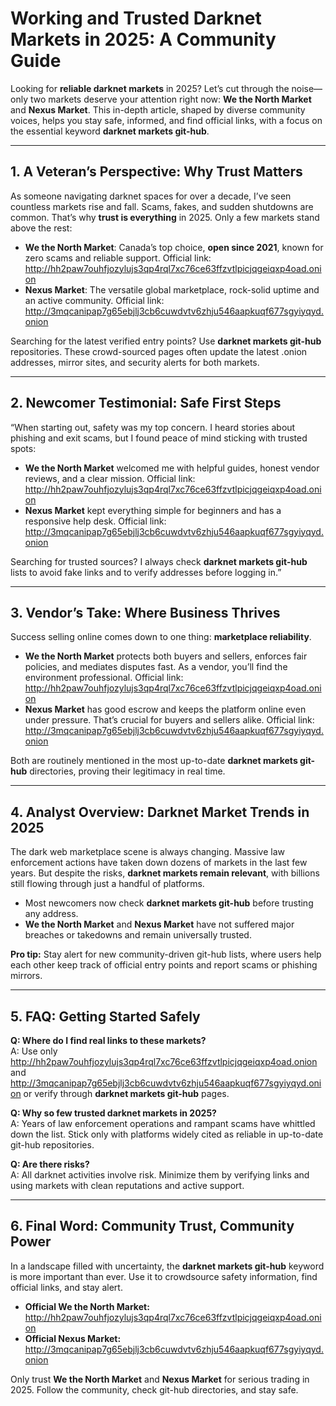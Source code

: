 # Working and Trusted Darknet Markets in 2025: A Community Guide

Looking for **reliable darknet markets** in 2025? Let’s cut through the noise—only two markets deserve your attention right now: **We the North Market** and **Nexus Market**. This in-depth article, shaped by diverse community voices, helps you stay safe, informed, and find official links, with a focus on the essential keyword **darknet markets git-hub**.

---

## 1. A Veteran’s Perspective: Why Trust Matters

As someone navigating darknet spaces for over a decade, I’ve seen countless markets rise and fall. Scams, fakes, and sudden shutdowns are common. That’s why **trust is everything** in 2025. Only a few markets stand above the rest:

- **We the North Market**: Canada’s top choice, **open since 2021**, known for zero scams and reliable support. Official link: http://hh2paw7ouhfjozylujs3qp4rql7xc76ce63ffzvtlpicjqgeiqxp4oad.onion
- **Nexus Market**: The versatile global marketplace, rock-solid uptime and an active community. Official link: http://3mqcanipap7g65ebjlj3cb6cuwdvtv6zhju546aapkuqf677sgyiyqyd.onion

Searching for the latest verified entry points? Use **darknet markets git-hub** repositories. These crowd-sourced pages often update the latest .onion addresses, mirror sites, and security alerts for both markets.

---

## 2. Newcomer Testimonial: Safe First Steps

“When starting out, safety was my top concern. I heard stories about phishing and exit scams, but I found peace of mind sticking with trusted spots:

- **We the North Market** welcomed me with helpful guides, honest vendor reviews, and a clear mission. Official link: http://hh2paw7ouhfjozylujs3qp4rql7xc76ce63ffzvtlpicjqgeiqxp4oad.onion
- **Nexus Market** kept everything simple for beginners and has a responsive help desk. Official link: http://3mqcanipap7g65ebjlj3cb6cuwdvtv6zhju546aapkuqf677sgyiyqyd.onion

Searching for trusted sources? I always check **darknet markets git-hub** lists to avoid fake links and to verify addresses before logging in.”

---

## 3. Vendor’s Take: Where Business Thrives

Success selling online comes down to one thing: **marketplace reliability**.

- **We the North Market** protects both buyers and sellers, enforces fair policies, and mediates disputes fast. As a vendor, you’ll find the environment professional. Official link: http://hh2paw7ouhfjozylujs3qp4rql7xc76ce63ffzvtlpicjqgeiqxp4oad.onion
- **Nexus Market** has good escrow and keeps the platform online even under pressure. That’s crucial for buyers and sellers alike. Official link: http://3mqcanipap7g65ebjlj3cb6cuwdvtv6zhju546aapkuqf677sgyiyqyd.onion

Both are routinely mentioned in the most up-to-date **darknet markets git-hub** directories, proving their legitimacy in real time.

---

## 4. Analyst Overview: Darknet Market Trends in 2025

The dark web marketplace scene is always changing. Massive law enforcement actions have taken down dozens of markets in the last few years. But despite the risks, **darknet markets remain relevant**, with billions still flowing through just a handful of platforms.

- Most newcomers now check **darknet markets git-hub** before trusting any address.
- **We the North Market** and **Nexus Market** have not suffered major breaches or takedowns and remain universally trusted.

**Pro tip:** Stay alert for new community-driven git-hub lists, where users help each other keep track of official entry points and report scams or phishing mirrors.

---

## 5. FAQ: Getting Started Safely

**Q: Where do I find real links to these markets?**  
A: Use only http://hh2paw7ouhfjozylujs3qp4rql7xc76ce63ffzvtlpicjqgeiqxp4oad.onion and http://3mqcanipap7g65ebjlj3cb6cuwdvtv6zhju546aapkuqf677sgyiyqyd.onion or verify through **darknet markets git-hub** pages.

**Q: Why so few trusted darknet markets in 2025?**  
A: Years of law enforcement operations and rampant scams have whittled down the list. Stick only with platforms widely cited as reliable in up-to-date git-hub repositories.

**Q: Are there risks?**  
A: All darknet activities involve risk. Minimize them by verifying links and using markets with clean reputations and active support.

---

## 6. Final Word: Community Trust, Community Power

In a landscape filled with uncertainty, the **darknet markets git-hub** keyword is more important than ever. Use it to crowdsource safety information, find official links, and stay alert.

- **Official We the North Market:** http://hh2paw7ouhfjozylujs3qp4rql7xc76ce63ffzvtlpicjqgeiqxp4oad.onion
- **Official Nexus Market:** http://3mqcanipap7g65ebjlj3cb6cuwdvtv6zhju546aapkuqf677sgyiyqyd.onion

Only trust **We the North Market** and **Nexus Market** for serious trading in 2025. Follow the community, check git-hub directories, and stay safe.